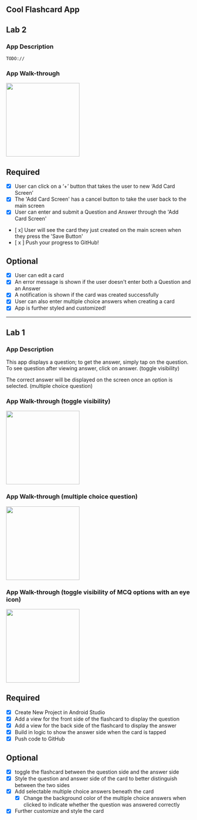 ## Cool Flashcard App

## Lab 2

### App Description
`TODO://`

### App Walk-through

<img src="http://g.recordit.co/eAC4O47LU2.gif" width=200><br>

## Required
- [x] User can click on a ‘+’ button that takes the user to new ‘Add Card Screen’
- [x] The 'Add Card Screen' has a cancel button to take the user back to the main screen
- [x] User can enter and submit a Question and Answer through the 'Add Card Screen'
- [ x] User will see the card they just created on the main screen when they press the 'Save Button'
- [ x ] Push your progress to GitHub!

## Optional
- [x] User can edit a card
- [x] An error message is shown if the user doesn't enter both a Question and an Answer
- [x] A notification is shown if the card was created successfully
- [x] User can also enter multiple choice answers when creating a card
- [x] App is further styled and customized!

-----------------------------------------------------------------------------------------------------------------------------

## Lab 1

### App Description
This app displays a question; to get the answer, simply tap on the question. To see question after viewing answer, click on answer. (toggle visibility) 

The correct answer will be displayed on the screen once an option is selected. (multiple choice question)

### App Walk-through (toggle visibility)
<img src="http://g.recordit.co/OOsBRDOjzE.gif" width=200><br>

### App Walk-through (multiple choice question)
<img src="http://g.recordit.co/po7LFdvaj3.gif" width=200><br>

### App Walk-through (toggle visibility of MCQ options with an eye icon)
<img src="http://g.recordit.co/U1dHGG7blG.gif" width=200><br>

## Required
- [x] Create New Project in Android Studio
- [x] Add a view for the front side of the flashcard to display the question
- [x] Add a view for the back side of the flashcard to display the answer
- [x] Build in logic to show the answer side when the card is tapped
- [x] Push code to GitHub
## Optional
- [x] toggle the flashcard between the question side and the answer side
- [x] Style the question and answer side of the card to better distinguish between the two sides
- [x] Add selectable multiple choice answers beneath the card
   - [x] Change the background color of the multiple choice answers when clicked to indicate whether the question was answered correctly
- [x] Further customize and style the card

